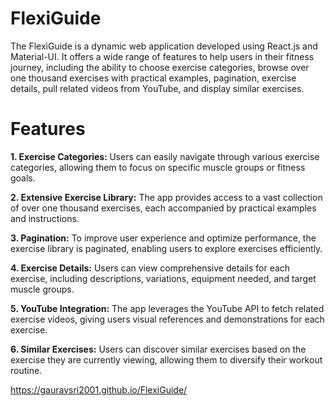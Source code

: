 
<h1> FlexiGuide </h1>
The FlexiGuide is a dynamic web application developed using React.js and Material-UI. It offers a wide range of features to help users in their fitness journey, including the ability to choose exercise categories, browse over one thousand exercises with practical examples, pagination, exercise details, pull related videos from YouTube, and display similar exercises.

<h1> Features </h1>

<b>1. Exercise Categories: </b> Users can easily navigate through various exercise categories, allowing them to focus on specific muscle groups or fitness goals.

<b>2. Extensive Exercise Library:</b> The app provides access to a vast collection of over one thousand exercises, each accompanied by practical examples and instructions.

<b>3. Pagination:</b> To improve user experience and optimize performance, the exercise library is paginated, enabling users to explore exercises efficiently.

<b>4. Exercise Details:</b> Users can view comprehensive details for each exercise, including descriptions, variations, equipment needed, and target muscle groups.

<b>5. YouTube Integration:</b> The app leverages the YouTube API to fetch related exercise videos, giving users visual references and demonstrations for each exercise.

<b>6. Similar Exercises:</b> Users can discover similar exercises based on the exercise they are currently viewing, allowing them to diversify their workout routine.

https://gauravsri2001.github.io/FlexiGuide/

